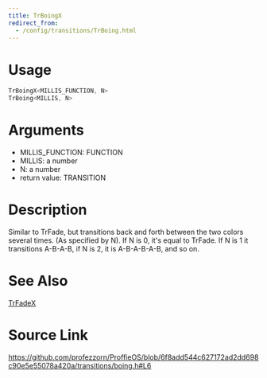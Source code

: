 ```yaml
---
title: TrBoingX
redirect_from:
  - /config/transitions/TrBoing.html
---
```


# Usage
```cpp
TrBoingX<MILLIS_FUNCTION, N>
TrBoing<MILLIS, N>
```

# Arguments
 * MILLIS_FUNCTION: FUNCTION
 * MILLIS: a number
 * N: a number
 * return value: TRANSITION

# Description
Similar to TrFade, but transitions back and forth between the two
colors several times. (As specified by N). If N is 0, it's equal to
TrFade. If N is 1 it transitions A-B-A-B, if N is 2, it is A-B-A-B-A-B,
and so on.

# See Also
[TrFadeX](/config/transitions/TrFadeX.html)

# Source Link
https://github.com/profezzorn/ProffieOS/blob/6f8add544c627172ad2dd698c90e5e55078a420a/transitions/boing.h#L6
